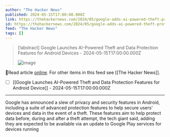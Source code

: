 ```yaml
---
author: "The Hacker News"
published: 2024-05-15T17:00:00.000Z
link: https://thehackernews.com/2024/05/google-adds-ai-powered-theft-protection.html
id: https://thehackernews.com/2024/05/google-adds-ai-powered-theft-protection.html
feed: "The Hacker News"
tags: []
---
```

> [!abstract] Google Launches AI-Powered Theft and Data Protection Features for Android Devices - 2024-05-15T17:00:00.000Z
>
> ![image](https://blogger.googleusercontent.com/img/b/R29vZ2xl/AVvXsEjSXArZPLs2xoQsPxEI7dwO9FQhcJD4L2jqdTMYu8bLpIUTLN5aYpp1gbA0ranFijRCTaxENd0Wp94A5ilS7E6gnWbfulmafIwu6WmJ2HclOVy7ltJPtZZeCXGyHMTlwXt5q6dWNUBthyphenhyphentCYwclR35dqV3RwJn57AaolO2S521J57aIArOyTxp8876P-Jda/s1600/theft.png)

🔗Read article [online](https://thehackernews.com/2024/05/google-adds-ai-powered-theft-protection.html). For other items in this feed see [[The Hacker News]].

- [ ] [[Google Launches AI-Powered Theft and Data Protection Features for Android Device]] - 2024-05-15T17:00:00.000Z
- - -
Google has announced a slew of privacy and security features in Android, including a suite of advanced protection features to help secure users' devices and data in the event of a theft. These features aim to help protect data before, during and after a theft attempt, the tech giant said, adding they are expected to be available via an update to Google Play services for devices running
